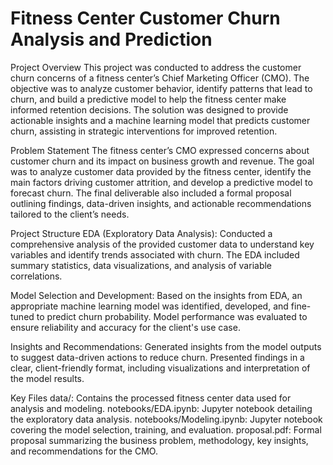 # Fitness Center Customer Churn Analysis and Prediction

Project Overview
This project was conducted to address the customer churn concerns of a fitness center’s Chief Marketing Officer (CMO). The objective was to analyze customer behavior, identify patterns that lead to churn, and build a predictive model to help the fitness center make informed retention decisions. The solution was designed to provide actionable insights and a machine learning model that predicts customer churn, assisting in strategic interventions for improved retention.

Problem Statement
The fitness center’s CMO expressed concerns about customer churn and its impact on business growth and revenue. The goal was to analyze customer data provided by the fitness center, identify the main factors driving customer attrition, and develop a predictive model to forecast churn. The final deliverable also included a formal proposal outlining findings, data-driven insights, and actionable recommendations tailored to the client’s needs.

Project Structure
EDA (Exploratory Data Analysis): Conducted a comprehensive analysis of the provided customer data to understand key variables and identify trends associated with churn. The EDA included summary statistics, data visualizations, and analysis of variable correlations.

Model Selection and Development: Based on the insights from EDA, an appropriate machine learning model was identified, developed, and fine-tuned to predict churn probability. Model performance was evaluated to ensure reliability and accuracy for the client's use case.

Insights and Recommendations: Generated insights from the model outputs to suggest data-driven actions to reduce churn. Presented findings in a clear, client-friendly format, including visualizations and interpretation of the model results.

Key Files
data/: Contains the processed fitness center data used for analysis and modeling.
notebooks/EDA.ipynb: Jupyter notebook detailing the exploratory data analysis.
notebooks/Modeling.ipynb: Jupyter notebook covering the model selection, training, and evaluation.
proposal.pdf: Formal proposal summarizing the business problem, methodology, key insights, and recommendations for the CMO.
